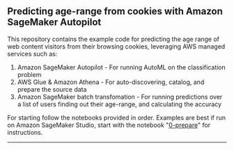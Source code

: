 ## Predicting age-range from cookies with Amazon SageMaker Autopilot

This repository contains the example code for predicting the age range of web content visitors from their browsing cookies, leveraging AWS managed services such as:
1. Amazon SageMaker Autopilot - For running AutoML on the classification problem
2. AWS Glue & Amazon Athena - For auto-discovering, catalog, and prepare the source data
3. Amazon SageMaker batch transfomation - For running predictions over a list of users finding out their age-range, and calculating the accuracy

For starting follow the notebooks provided in order.
Examples are best if run on Amazon SageMaker Studio, start with the notebook "[0-prepare](./0-prepare.ipynb)" for instructions.

---
